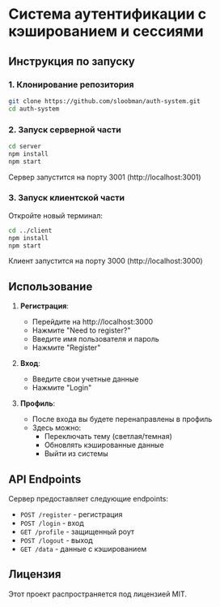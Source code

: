 # Система аутентификации с кэшированием и сессиями

## Инструкция по запуску

### 1. Клонирование репозитория

```bash
git clone https://github.com/sloobman/auth-system.git
cd auth-system
```

### 2. Запуск серверной части

```bash
cd server
npm install
npm start
```

Сервер запустится на порту 3001 (http://localhost:3001)

### 3. Запуск клиентской части

Откройте новый терминал:

```bash
cd ../client
npm install
npm start
```

Клиент запустится на порту 3000 (http://localhost:3000)

## Использование

1. **Регистрация**:
   - Перейдите на http://localhost:3000
   - Нажмите "Need to register?"
   - Введите имя пользователя и пароль
   - Нажмите "Register"

2. **Вход**:
   - Введите свои учетные данные
   - Нажмите "Login"

3. **Профиль**:
   - После входа вы будете перенаправлены в профиль
   - Здесь можно:
     - Переключать тему (светлая/темная)
     - Обновлять кэшированные данные
     - Выйти из системы

## API Endpoints

Сервер предоставляет следующие endpoints:

- `POST /register` - регистрация
- `POST /login` - вход
- `GET /profile` - защищенный роут
- `POST /logout` - выход
- `GET /data` - данные с кэшированием


## Лицензия

Этот проект распространяется под лицензией MIT.
